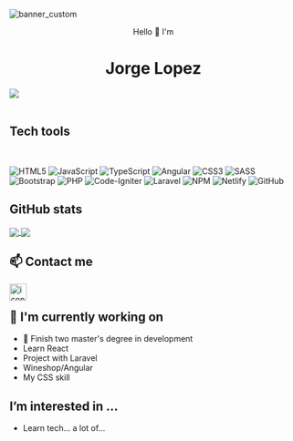
![banner_custom](https://user-images.githubusercontent.com/91128812/167504320-92ecf4d8-ecb2-40c3-80a8-efa9105db9eb.png)

<p align="center">Hello 👋 I'm <h1 align="center">Jorge Lopez </h1></p>

![](https://komarev.com/ghpvc/?username=joalopezmo&color=blue) <br><br>

<h2>Tech tools</h2><br>

![HTML5](https://img.shields.io/badge/html5-%23E34F26.svg?style=for-the-badge&logo=html5&logoColor=white)
![JavaScript](https://img.shields.io/badge/javascript-%23323330.svg?style=for-the-badge&logo=javascript&logoColor=%23F7DF1E)
![TypeScript](https://img.shields.io/badge/typescript-%23007ACC.svg?style=for-the-badge&logo=typescript&logoColor=white)
![Angular](https://img.shields.io/badge/angular-%23DD0031.svg?style=for-the-badge&logo=angular&logoColor=white)
![CSS3](https://img.shields.io/badge/css3-%231572B6.svg?style=for-the-badge&logo=css3&logoColor=white)
![SASS](https://img.shields.io/badge/SASS-hotpink.svg?style=for-the-badge&logo=SASS&logoColor=white)
![Bootstrap](https://img.shields.io/badge/bootstrap-%23563D7C.svg?style=for-the-badge&logo=bootstrap&logoColor=white)
![PHP](https://img.shields.io/badge/php-%23777BB4.svg?style=for-the-badge&logo=php&logoColor=white)
![Code-Igniter](https://img.shields.io/badge/CodeIgniter-%23EF4223.svg?style=for-the-badge&logo=codeIgniter&logoColor=white)
![Laravel](https://img.shields.io/badge/laravel-%23FF2D20.svg?style=for-the-badge&logo=laravel&logoColor=white)
![NPM](https://img.shields.io/badge/NPM-%23000000.svg?style=for-the-badge&logo=npm&logoColor=white)
![Netlify](https://img.shields.io/badge/netlify-%23000000.svg?style=for-the-badge&logo=netlify&logoColor=#00C7B7)
![GitHub](https://img.shields.io/badge/github-%23121011.svg?style=for-the-badge&logo=github&logoColor=white)

<h2>GitHub stats</h2>

<a href="https://github.com/anuraghazra/github-readme-stats">
  <img align="center" src="https://github-readme-stats.vercel.app/api?username=joalopezmo&theme=rose_pine&show_icons=true&show_owner=false"/>
 </a>
<a href="https://github.com/anuraghazra/github-readme-stats">
  <img align="center" src="https://github-readme-stats.vercel.app/api/top-langs/?username=joalopezmo&theme=rose_pine&show_icons=true&show_owner=true"/>
 </a>
 

<h2>📫 Contact me</h2>

<a href="https://www.linkedin.com/in/jorge-alejandro-lopez-mo/"><img align="left" src="https://user-images.githubusercontent.com/91128812/167506742-f6a906f7-becf-46ab-b6d4-0b0f4f17bc6a.png" alt="icon - LinkedIn" width="30px"/></a>

<br>

## 🔭 I'm currently working on

- 🌱 Finish two master's degree in development
- Learn React
- Project with Laravel
- Wineshop/Angular
- My CSS skill

## I’m interested in ...

- Learn tech... a lot of...

<!---
joalopezmo/joalopezmo is a ✨ special ✨ repository because its `README.md` (this file) appears on your GitHub profile.
You can click the Preview link to take a look at your changes.
--->
